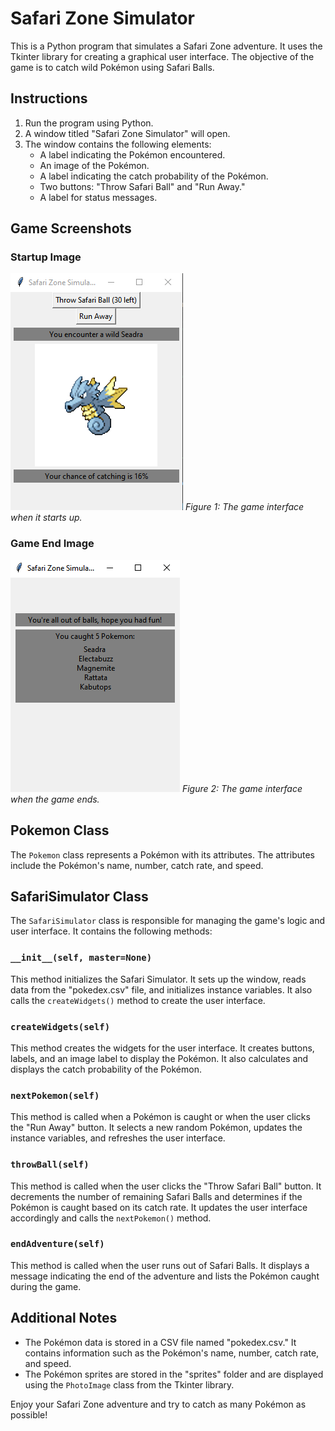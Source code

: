 # Safari Zone Simulator

This is a Python program that simulates a Safari Zone adventure. It uses the Tkinter library for creating a graphical user interface. The objective of the game is to catch wild Pokémon using Safari Balls.

## Instructions

1. Run the program using Python.
2. A window titled "Safari Zone Simulator" will open.
3. The window contains the following elements:
   - A label indicating the Pokémon encountered.
   - An image of the Pokémon.
   - A label indicating the catch probability of the Pokémon.
   - Two buttons: "Throw Safari Ball" and "Run Away."
   - A label for status messages.

## Game Screenshots

### Startup Image
![Startup Image](images/startup.png)
*Figure 1: The game interface when it starts up.*

### Game End Image
![Game End Image](images/game_end.png)
*Figure 2: The game interface when the game ends.*

## Pokemon Class

The `Pokemon` class represents a Pokémon with its attributes. The attributes include the Pokémon's name, number, catch rate, and speed.

## SafariSimulator Class

The `SafariSimulator` class is responsible for managing the game's logic and user interface. It contains the following methods:

### `__init__(self, master=None)`

This method initializes the Safari Simulator. It sets up the window, reads data from the "pokedex.csv" file, and initializes instance variables. It also calls the `createWidgets()` method to create the user interface.

### `createWidgets(self)`

This method creates the widgets for the user interface. It creates buttons, labels, and an image label to display the Pokémon. It also calculates and displays the catch probability of the Pokémon.

### `nextPokemon(self)`

This method is called when a Pokémon is caught or when the user clicks the "Run Away" button. It selects a new random Pokémon, updates the instance variables, and refreshes the user interface.

### `throwBall(self)`

This method is called when the user clicks the "Throw Safari Ball" button. It decrements the number of remaining Safari Balls and determines if the Pokémon is caught based on its catch rate. It updates the user interface accordingly and calls the `nextPokemon()` method.

### `endAdventure(self)`

This method is called when the user runs out of Safari Balls. It displays a message indicating the end of the adventure and lists the Pokémon caught during the game.

## Additional Notes

- The Pokémon data is stored in a CSV file named "pokedex.csv." It contains information such as the Pokémon's name, number, catch rate, and speed.
- The Pokémon sprites are stored in the "sprites" folder and are displayed using the `PhotoImage` class from the Tkinter library.

Enjoy your Safari Zone adventure and try to catch as many Pokémon as possible!
